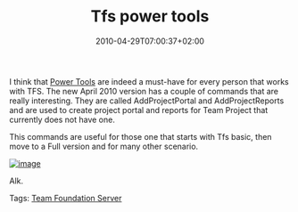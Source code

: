 ﻿---
title: "Tfs power tools"
description: ""
date: 2010-04-29T07:00:37+02:00
draft: false
tags: [Team Foundation Server]
categories: [Tfs]
---
I think that [Power Tools](http://blogs.msdn.com/bharry/archive/2010/04/26/tfs-2010-power-tools-have-released.aspx) are indeed a must-have for every person that works with TFS. The new April 2010 version has a couple of commands that are really interesting. They are called AddProjectPortal and AddProjectReports and are used to create project portal and reports for Team Project that currently does not have one.

This commands are useful for those one that starts with Tfs basic, then move to a Full version and for many other scenario.

[![image](https://www.codewrecks.com/blog/wp-content/uploads/2010/04/image_thumb29.png "image")](https://www.codewrecks.com/blog/wp-content/uploads/2010/04/image29.png)

Alk.

Tags: [Team Foundation Server](http://technorati.com/tag/Team%20Foundation%20Server)
